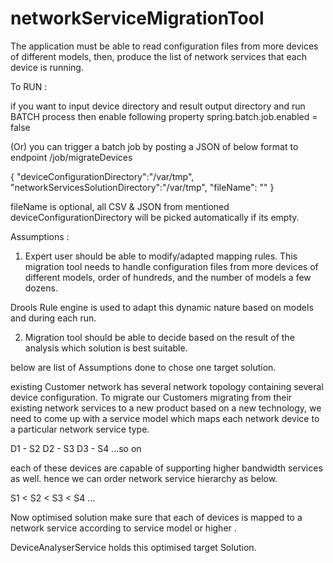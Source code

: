 # networkServiceMigrationTool
The application must be able to read configuration files from more devices of different models, then, produce the list of network services that each device is running.


To RUN : 

if you want to input device directory and result output directory and run BATCH process then enable following property
spring.batch.job.enabled = false

(Or) you can trigger a batch job by posting a JSON of below format to endpoint /job/migrateDevices

{
    "deviceConfigurationDirectory":"/var/tmp",
    "networkServicesSolutionDirectory":"/var/tmp",
    "fileName": "" 
}

fileName is optional, all CSV & JSON from mentioned deviceConfigurationDirectory will be picked automatically if its empty.


Assumptions : 

1) Expert user should be able to modify/adapted mapping rules. This migration tool needs to handle configuration files from more devices of different models, order of hundreds, and the number of models a few dozens. 

Drools Rule engine is used to adapt this dynamic nature based on models and during each run. 

2) Migration tool should be able to decide based on the result of the analysis which solution is best suitable.  

below are list of Assumptions done to chose one target solution. 

existing Customer network has several network topology containing several device configuration. To migrate our Customers migrating from their existing network services to a new product based on a new technology, we need to come up with a service model which maps each network device to a particular network service type.

D1 - S2
D2 - S3
D3 - S4 ...so on

each of these devices are capable of supporting higher bandwidth services as well. hence we can order network service hierarchy as below. 

S1 < S2 < S3 < S4 ...

Now optimised solution make sure that each of devices is mapped to a network service according to service model or higher . 

DeviceAnalyserService holds this optimised target Solution. 

